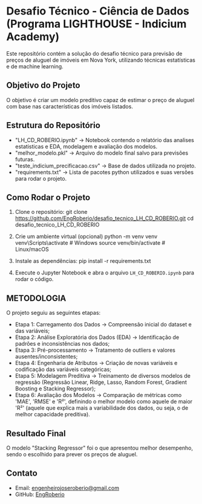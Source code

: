 # Desafio Técnico - Ciência de Dados (Programa LIGHTHOUSE - Indicium Academy)

Este repositório contém a solução do desafio técnico para previsão de preços de aluguel de imóveis em Nova York, utilizando técnicas estatísticas e de machine learning.

## Objetivo do Projeto
O objetivo é criar um modelo preditivo capaz de estimar o preço de aluguel com base nas características dos imóveis listados.

## Estrutura do Repositório
- "LH_CD_ROBERIO.ipynb" → Notebook contendo o relatório das analises estatisticas e EDA, modelagem e avaliação dos modelos.
- "melhor_modelo.pkl" → Arquivo do modelo final salvo para previsões futuras.
- "teste_indicium_precificacao.csv" → Base de dados utilizada no projeto.
- "requirements.txt" → Lista de pacotes python utilizados e suas versões para rodar o projeto.

## Como Rodar o Projeto
1. Clone o repositório:
git clone https://github.com/EngRoberio/desafio_tecnico_LH_CD_ROBERIO.git
cd desafio_tecnico_LH_CD_ROBERIO

2. Crie um ambiente virtual (opcional)
python -m venv venv
venv\Scripts\activate  # Windows
source venv/bin/activate  # Linux/macOS

3. Instale as dependências:
pip install -r requirements.txt


4. Execute o Jupyter Notebook e abra o arquivo `LH_CD_ROBERIO.ipynb` para rodar o código.


## METODOLOGIA
O projeto seguiu as seguintes etapas:
   * Etapa 1: Carregamento dos Dados → Compreensão inicial do dataset e das variáveis;
   * Etapa 2: Análise Exploratória dos Dados (EDA) → Identificação de padrões e inconsistências nos dados;
   * Etapa 3: Pré-processamento → Tratamento de outliers e valores ausentes/inconsistentes;
   * Etapa 4: Engenharia de Atributos → Criação de novas variáveis e codificação das variáveis categóricas;
   * Etapa 5: Modelagem Preditiva → Treinamento de diversos modelos de regressão (Regressão Linear, Ridge, Lasso, Random Forest, Gradient Boosting e Stacking Regressor);
   * Etapa 6: Avaliação dos Modelos → Comparação de métricas como 'MAE', 'RMSE' e 'R²', definindo o melhor modelo como aquele de maior 'R²' (aquele que explica mais a variabilidade dos dados, ou seja, o de melhor capacidade preditiva).

## Resultado Final
O modelo "Stacking Regressor" foi o que apresentou melhor desempenho, sendo o escolhido para prever os preços de aluguel.

## Contato
* Email: engenheirojoseroberio@gmail.com  
* GitHub: [EngRoberio](https://github.com/EngRoberio)

